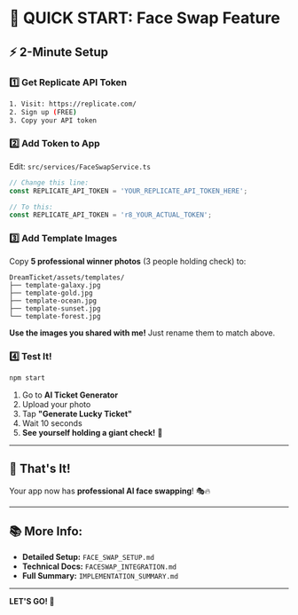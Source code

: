 # 🚀 QUICK START: Face Swap Feature

## ⚡ 2-Minute Setup

### 1️⃣ Get Replicate API Token

```bash
1. Visit: https://replicate.com/
2. Sign up (FREE)
3. Copy your API token
```

### 2️⃣ Add Token to App

Edit: `src/services/FaceSwapService.ts`

```typescript
// Change this line:
const REPLICATE_API_TOKEN = 'YOUR_REPLICATE_API_TOKEN_HERE';

// To this:
const REPLICATE_API_TOKEN = 'r8_YOUR_ACTUAL_TOKEN';
```

### 3️⃣ Add Template Images

Copy **5 professional winner photos** (3 people holding check) to:

```
DreamTicket/assets/templates/
├── template-galaxy.jpg
├── template-gold.jpg
├── template-ocean.jpg
├── template-sunset.jpg
└── template-forest.jpg
```

**Use the images you shared with me!** Just rename them to match above.

### 4️⃣ Test It!

```bash
npm start
```

1. Go to **AI Ticket Generator**
2. Upload your photo
3. Tap **"Generate Lucky Ticket"**
4. Wait 10 seconds
5. **See yourself holding a giant check!** 🎉

---

## 🎯 That's It!

Your app now has **professional AI face swapping**! 🎭🔥

---

## 📚 More Info:

- **Detailed Setup:** `FACE_SWAP_SETUP.md`
- **Technical Docs:** `FACESWAP_INTEGRATION.md`
- **Full Summary:** `IMPLEMENTATION_SUMMARY.md`

---

**LET'S GO! 🚀**

